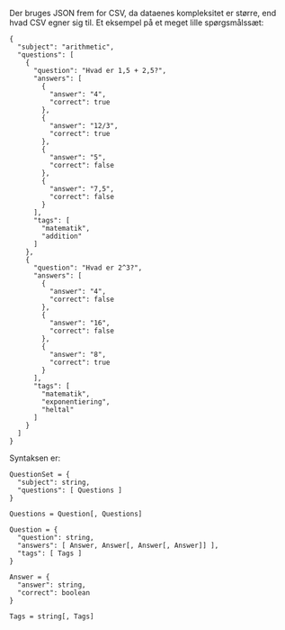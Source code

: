 Der bruges JSON frem for CSV, da dataenes kompleksitet er større, end hvad CSV egner sig til.
Et eksempel på et meget lille spørgsmålssæt:

    {
      "subject": "arithmetic",
      "questions": [
        {
          "question": "Hvad er 1,5 + 2,5?",
          "answers": [
            {
              "answer": "4",
              "correct": true
            },
            {
              "answer": "12/3",
              "correct": true
            },
            {
              "answer": "5",
              "correct": false
            },
            {
              "answer": "7,5",
              "correct": false
            }
          ],
          "tags": [
            "matematik",
            "addition"
          ]
        },
        {
          "question": "Hvad er 2^3?",
          "answers": [
            {
              "answer": "4",
              "correct": false
            },
            {
              "answer": "16",
              "correct": false
            },
            {
              "answer": "8",
              "correct": true
            }
          ],
          "tags": [
            "matematik",
            "exponentiering",
            "heltal"
          ]
        }
      ]
    }

Syntaksen er:

    QuestionSet = {
      "subject": string,
      "questions": [ Questions ]
    }

    Questions = Question[, Questions]

    Question = {
      "question": string,
      "answers": [ Answer, Answer[, Answer[, Answer]] ],
      "tags": [ Tags ]
    }

    Answer = {
      "answer": string,
      "correct": boolean
    }

    Tags = string[, Tags]

